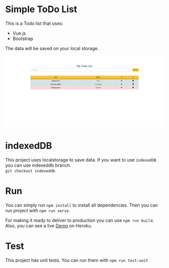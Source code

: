 # Simple ToDo List
This is a Todo list that uses:
- Vue.js
- Bootstrap

The data will be saved on your local storage.

![image](images/image.png)

# indexedDB
This project uses localstorage to save data. If you want to use `indexedDB` you can use indexeddb branch.  
`git checkout indexeddb`


# Run
You can simply run `npm install` to install all dependencies. Then you can run project with `npm run serve`.

For making it ready to deliver to production you can use `npm run build`.  
Also, you can see a live [Demo](https://funny-todo-list.herokuapp.com/) on Heroku.

# Test
This project has unit tests. You can run them with `npm run test:unit`

